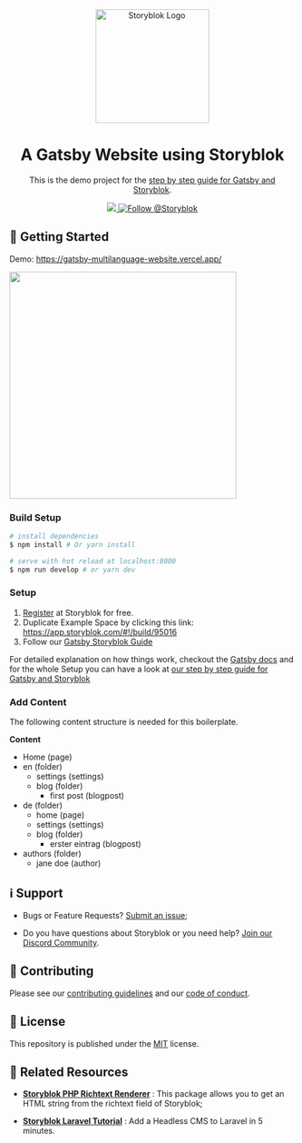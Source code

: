 <div  align="center">
	<a  href="https://www.storyblok.com?utm_source=github.com&utm_medium=referral&utm_campaign=php-client"  align="center">
		<img  src="https://a.storyblok.com/f/51376/x/19b4879a86/logo.svg"  width="200"  alt="Storyblok Logo">
	</a>
	<h1  align="center">A Gatsby Website using Storyblok</h1>
	<p  align="center">This is the demo project for the <a href="https://www.storyblok.com/tp/gatsby-multilanguage-website-tutorial">step by step guide for Gatsby and Storyblok</a>.</p>
</div>

<p align="center">
  <a href="">
   <img src="https://img.shields.io/discord/700316478792138842?label=Join%20Our%20Discord%20Community&style=flat-square&logo=discord&color=09b3af">
   </a>
<a href="https://twitter.com/intent/follow?screen_name=storyblok">
    <img src="https://img.shields.io/twitter/follow/storyblok?style=social" alt="Follow @Storyblok" />
  </a>
</p>

## 🚀 Getting Started

Demo: <https://gatsby-multilanguage-website.vercel.app/>

<img src="https://img.storyblok.com/ZvYBhnjPopyB4ExBdo94o-UxnXc=/840x0/f/88751/2880x2048/47fb3aa687/gatsbyjs_demo.jpg" width="400px" />


### Build Setup

``` bash
# install dependencies
$ npm install # Or yarn install

# serve with hot reload at localhost:8000
$ npm run develop # or yarn dev
```

### Setup

1. [Register](https://app.storyblok.com/#!/signup) at Storyblok for free.
2. Duplicate Example Space by clicking this link: <https://app.storyblok.com/#!/build/95016>
3. Follow our [Gatsby Storyblok Guide](https://www.storyblok.com/tp/gatsby-multilanguage-website-tutorial)

For detailed explanation on how things work, checkout the [Gatsby docs](https://www.gatsbyjs.com/) and for the whole Setup you can have a look at [our step by step guide for Gatsby and Storyblok](**https://www.storyblok.com/tp/gatsby-multilanguage-website-tutorial**)

### Add Content

The following content structure is needed for this boilerplate.

**Content**

* Home (page)
* en (folder)
  * settings (settings)
  * blog (folder)
    * first post (blogpost)
* de (folder)
  * home (page)
  * settings (settings)
  * blog (folder)
    * erster eintrag (blogpost)
* authors (folder)
  * jane doe (author)


## ℹ️ Support

* Bugs or Feature Requests? [Submit an issue](https://github.com/storyblok/wordpress-importer/issues/new);

* Do you have questions about Storyblok or you need help? [Join our Discord Community](https://discord.gg/jKrbAMz).

## 🤝  Contributing

Please see our [contributing guidelines](https://github.com/storyblok/.github/blob/master/contributing.md) and our [code of conduct](https://www.storyblok.com/trust-center#code-of-conduct).

## 📄 License

This repository is published under the [MIT](./LICENSE) license.

## 🔗 Related Resources

* **[Storyblok PHP Richtext Renderer](https://github.com/storyblok/storyblok-php-richtext-renderer)** : This package allows you to get an HTML string from the richtext field of Storyblok;

* **[Storyblok Laravel Tutorial](https://www.storyblok.com/tp/add-a-headless-cms-to-laravel-in-5-minutes?utm_source=github.com&utm_medium=referral&utm_campaign=php-client)** : Add a Headless CMS to Laravel in 5 minutes.
